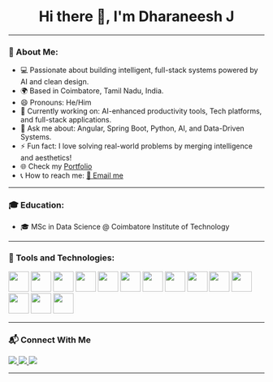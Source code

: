 <h1 align="center">Hi there 👋, I'm Dharaneesh J</h1>

---

### 📌 About Me:

- 💻 Passionate about building intelligent, full-stack systems powered by AI and clean design.
- 🌍 Based in Coimbatore, Tamil Nadu, India.
- 😄 Pronouns: He/Him
- 🔭 Currently working on: AI-enhanced productivity tools, Tech platforms, and full-stack applications.
- 💬 Ask me about: Angular, Spring Boot, Python, AI, and Data-Driven Systems.
- ⚡ Fun fact: I love solving real-world problems by merging intelligence and aesthetics!
- 🌐 Check my [Portfolio](https://dharaneesh120923.netlify.app/)
- 📞 How to reach me: [📧 Email me](mailto:contact.j.dharaneesh12@gmail.com)

---

### 🎓 Education:

- 🎓 MSc in Data Science @ Coimbatore Institute of Technology

---

### 🧰 Tools and Technologies:

<p align="left">
<img src="https://cdn.jsdelivr.net/gh/devicons/devicon/icons/java/java-original.svg" width="40" height="40"/>
<img src="https://cdn.jsdelivr.net/gh/devicons/devicon/icons/python/python-original.svg" width="40" height="40"/>
<img src="https://cdn.jsdelivr.net/gh/devicons/devicon/icons/angularjs/angularjs-original.svg" width="40" height="40"/>
<img src="https://cdn.jsdelivr.net/gh/devicons/devicon/icons/spring/spring-original.svg" width="40" height="40"/>
<img src="https://cdn.jsdelivr.net/gh/devicons/devicon/icons/flask/flask-original.svg" width="40" height="40"/>
<img src="https://cdn.jsdelivr.net/gh/devicons/devicon/icons/postgresql/postgresql-original.svg" width="40" height="40"/>
<img src="https://cdn.jsdelivr.net/gh/devicons/devicon/icons/mysql/mysql-original.svg" width="40" height="40"/>
<img src="https://cdn.jsdelivr.net/gh/devicons/devicon/icons/docker/docker-original.svg" width="40" height="40"/>
<img src="https://cdn.jsdelivr.net/gh/devicons/devicon/icons/git/git-original.svg" width="40" height="40"/>
<img src="https://cdn.jsdelivr.net/gh/devicons/devicon/icons/github/github-original.svg" width="40" height="40"/>
<img src="https://cdn.jsdelivr.net/gh/devicons/devicon/icons/tensorflow/tensorflow-original.svg" width="40" height="40"/>
<img src="https://cdn.jsdelivr.net/gh/devicons/devicon/icons/numpy/numpy-original.svg" width="40" height="40"/>
<img src="https://cdn.jsdelivr.net/gh/devicons/devicon/icons/pandas/pandas-original.svg" width="40" height="40"/>
<!-- <img src="https://cdn.jsdelivr.net/gh/devicons/devicon/icons/seaborn/seaborn-original.svg" width="40" height="40"/> -->
<img src="https://cdn.jsdelivr.net/gh/devicons/devicon/icons/fastapi/fastapi-original.svg" width="40" height="40"/>
<!-- <img src="https://cdn.jsdelivr.net/gh/devicons/devicon/icons/aws/aws-original.svg" width="40" height="40"/> -->
</p>


---

### 📬 Connect With Me

<p align="left">
  <a href="mailto:contact.j.dharaneesh12@gmail.com">
    <img src="https://img.shields.io/badge/Gmail-D14836?style=for-the-badge&logo=gmail&logoColor=white"/>
  </a>
  <a href="https://linkedin.com/in/dharaneesh-j-022533294">
    <img src="https://img.shields.io/badge/LinkedIn-blue?style=for-the-badge&logo=linkedin&logoColor=white"/>
  </a>
  <a href="https://github.com/J-DHARANEESH">
    <img src="https://img.shields.io/badge/GitHub-181717?style=for-the-badge&logo=github&logoColor=white"/>
  </a>
</p>

---


